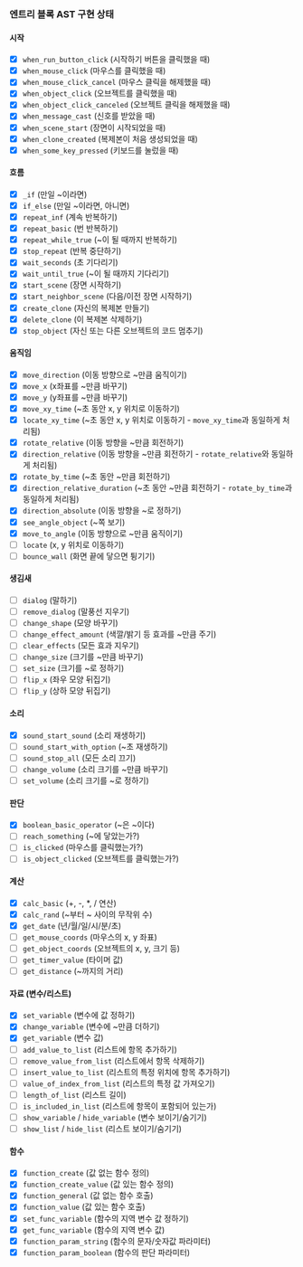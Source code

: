 ### 엔트리 블록 AST 구현 상태

#### 시작
- [x] `when_run_button_click` (시작하기 버튼을 클릭했을 때)
- [x] `when_mouse_click` (마우스를 클릭했을 때)
- [x] `when_mouse_click_cancel` (마우스 클릭을 해제했을 때)
- [x] `when_object_click` (오브젝트를 클릭했을 때)
- [x] `when_object_click_canceled` (오브젝트 클릭을 해제했을 때)
- [x] `when_message_cast` (신호를 받았을 때)
- [x] `when_scene_start` (장면이 시작되었을 때)
- [x] `when_clone_created` (복제본이 처음 생성되었을 때)
- [x] `when_some_key_pressed` (키보드를 눌렀을 때)

#### 흐름
- [x] `_if` (만일 ~이라면)
- [x] `if_else` (만일 ~이라면, 아니면)
- [x] `repeat_inf` (계속 반복하기)
- [x] `repeat_basic` (번 반복하기)
- [x] `repeat_while_true` (~이 될 때까지 반복하기)
- [x] `stop_repeat` (반복 중단하기)
- [x] `wait_seconds` (초 기다리기)
- [x] `wait_until_true` (~이 될 때까지 기다리기)
- [x] `start_scene` (장면 시작하기)
- [x] `start_neighbor_scene` (다음/이전 장면 시작하기)
- [x] `create_clone` (자신의 복제본 만들기)
- [X] `delete_clone` (이 복제본 삭제하기)
- [x] `stop_object` (자신 또는 다른 오브젝트의 코드 멈추기)

#### 움직임
- [x] `move_direction` (이동 방향으로 ~만큼 움직이기)
- [x] `move_x` (x좌표를 ~만큼 바꾸기)
- [x] `move_y` (y좌표를 ~만큼 바꾸기)
- [x] `move_xy_time` (~초 동안 x, y 위치로 이동하기)
- [x] `locate_xy_time` (~초 동안 x, y 위치로 이동하기 - `move_xy_time`과 동일하게 처리됨)
- [x] `rotate_relative` (이동 방향을 ~만큼 회전하기)
- [x] `direction_relative` (이동 방향을 ~만큼 회전하기 - `rotate_relative`와 동일하게 처리됨)
- [x] `rotate_by_time` (~초 동안 ~만큼 회전하기)
- [x] `direction_relative_duration` (~초 동안 ~만큼 회전하기 - `rotate_by_time`과 동일하게 처리됨)
- [x] `direction_absolute` (이동 방향을 ~로 정하기)
- [x] `see_angle_object` (~쪽 보기)
- [x] `move_to_angle` (이동 방향으로 ~만큼 움직이기)
- [ ] `locate` (x, y 위치로 이동하기)
- [ ] `bounce_wall` (화면 끝에 닿으면 튕기기)

#### 생김새
- [ ] `dialog` (말하기)
- [ ] `remove_dialog` (말풍선 지우기)
- [ ] `change_shape` (모양 바꾸기)
- [ ] `change_effect_amount` (색깔/밝기 등 효과를 ~만큼 주기)
- [ ] `clear_effects` (모든 효과 지우기)
- [ ] `change_size` (크기를 ~만큼 바꾸기)
- [ ] `set_size` (크기를 ~로 정하기)
- [ ] `flip_x` (좌우 모양 뒤집기)
- [ ] `flip_y` (상하 모양 뒤집기)

#### 소리
- [x] `sound_start_sound` (소리 재생하기)
- [ ] `sound_start_with_option` (~초 재생하기)
- [ ] `sound_stop_all` (모든 소리 끄기)
- [ ] `change_volume` (소리 크기를 ~만큼 바꾸기)
- [ ] `set_volume` (소리 크기를 ~로 정하기)

#### 판단
- [x] `boolean_basic_operator` (~은 ~이다)
- [ ] `reach_something` (~에 닿았는가?)
- [ ] `is_clicked` (마우스를 클릭했는가?)
- [ ] `is_object_clicked` (오브젝트를 클릭했는가?)

#### 계산
- [x] `calc_basic` (+, -, *, / 연산)
- [x] `calc_rand` (~부터 ~ 사이의 무작위 수)
- [x] `get_date` (년/월/일/시/분/초)
- [ ] `get_mouse_coords` (마우스의 x, y 좌표)
- [ ] `get_object_coords` (오브젝트의 x, y, 크기 등)
- [ ] `get_timer_value` (타이머 값)
- [ ] `get_distance` (~까지의 거리)

#### 자료 (변수/리스트)
- [x] `set_variable` (변수에 값 정하기)
- [x] `change_variable` (변수에 ~만큼 더하기)
- [x] `get_variable` (변수 값)
- [ ] `add_value_to_list` (리스트에 항목 추가하기)
- [ ] `remove_value_from_list` (리스트에서 항목 삭제하기)
- [ ] `insert_value_to_list` (리스트의 특정 위치에 항목 추가하기)
- [ ] `value_of_index_from_list` (리스트의 특정 값 가져오기)
- [ ] `length_of_list` (리스트 길이)
- [ ] `is_included_in_list` (리스트에 항목이 포함되어 있는가)
- [ ] `show_variable` / `hide_variable` (변수 보이기/숨기기)
- [ ] `show_list` / `hide_list` (리스트 보이기/숨기기)

#### 함수
- [x] `function_create` (값 없는 함수 정의)
- [x] `function_create_value` (값 있는 함수 정의)
- [x] `function_general` (값 없는 함수 호출)
- [x] `function_value` (값 있는 함수 호출)
- [x] `set_func_variable` (함수의 지역 변수 값 정하기)
- [x] `get_func_variable` (함수의 지역 변수 값)
- [x] `function_param_string` (함수의 문자/숫자값 파라미터)
- [x] `function_param_boolean` (함수의 판단 파라미터)